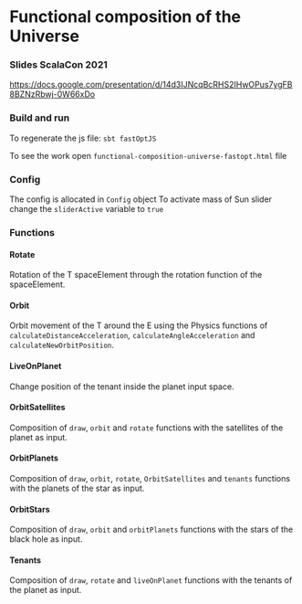 # Functional composition of the Universe

### Slides ScalaCon 2021
https://docs.google.com/presentation/d/14d3IJNcqBcRHS2IHwOPus7ygFB8BZNzRbwj-0W66xDo

### Build and run
To regenerate the js file: `sbt fastOptJS`

To see the work open `functional-composition-universe-fastopt.html` file

### Config
The config is allocated in `Config` object
To activate mass of Sun slider change the `sliderActive` variable to `true`

### Functions

#### Rotate 
Rotation of the T spaceElement through the rotation function of the spaceElement.

#### Orbit 
Orbit movement of the T around the E using the Physics functions of `calculateDistanceAcceleration`, `calculateAngleAcceleration` and `calculateNewOrbitPosition`.

#### LiveOnPlanet
Change position of the tenant inside the planet input space.

#### OrbitSatellites
Composition of `draw`, `orbit` and `rotate` functions with the satellites of the planet as input.

#### OrbitPlanets
Composition of `draw`, `orbit`, `rotate`, `OrbitSatellites` and `tenants` functions with the planets of the star as input.

#### OrbitStars
Composition of `draw`, `orbit` and `orbitPlanets` functions with the stars of the black hole as input.

#### Tenants
Composition of `draw`, `rotate` and `liveOnPlanet` functions with the tenants of the planet as input.
